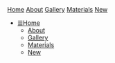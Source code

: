 <link><a href="index.html"></a></link>
<link><a href="homepageindex.html">Home</a></link>
<link><a href="aboutpg.html">About</a></link>
<link><a href="gallerypg.html">Gallery</a></link>
<link><a href="materialspg.html">Materials</a></link>
<link><a href="newpg.html">New</a></link>
<link><a href="styles.css" rel="stylesheet"></a></link>
<link><a href="mediaqueries.css" rel="stylesheet" type="text/css"></a><link>
<link><a href="mepic.jpg"></a></link>
<link><a href="fadedyin&yang.png"></a></link>

<nav>
    <ul>
        <li><a class="main" href="homepageindex.html">&#9776;Home</a>
            <ul class="sub">
                <li><a href="aboutpg.html">About</a></li>
                <li><a href="gallerypg.html">Gallery</a></li>
                <li><a href="materialspg.html">Materials</a></li>
                <li><a href="newpg.html">New</a></li>
            </ul>
        </li>
    </ul>
</nav>

